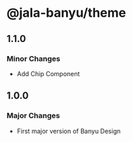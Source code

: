# @jala-banyu/theme

## 1.1.0

### Minor Changes

- Add Chip Component

## 1.0.0

### Major Changes

- First major version of Banyu Design
